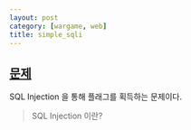 ```yaml
---
layout: post
category: [wargame, web]
title: simple_sqli
---
```


## [문제](https://dreamhack.io/wargame/challenges/24)
SQL Injection 을 통해 플래그를 획득하는 문제이다.

> SQL Injection 이란?
